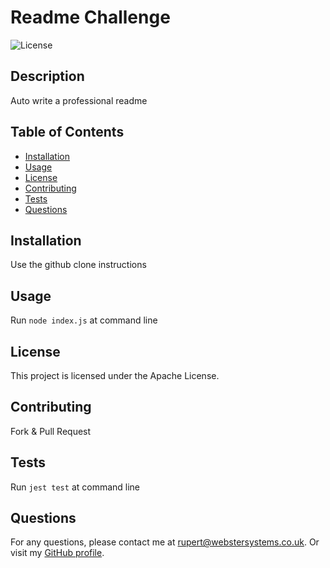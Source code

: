 
# Readme Challenge

![License](https://img.shields.io/badge/license-Apache%202.0-blue.svg)

## Description

Auto write a professional readme

## Table of Contents

- [Installation](#installation)
- [Usage](#usage)
- [License](#license)
- [Contributing](#contributing)
- [Tests](#tests)
- [Questions](#questions)

## Installation

Use the github clone instructions

## Usage

Run `node index.js` at command line

## License

This project is licensed under the Apache License.

## Contributing

Fork & Pull Request

## Tests

Run `jest test` at command line

## Questions

For any questions, please contact me at [rupert@webstersystems.co.uk](mailto:rupert@webstersystems.co.uk).
Or visit my [GitHub profile](https://github.com/rupweb).
  